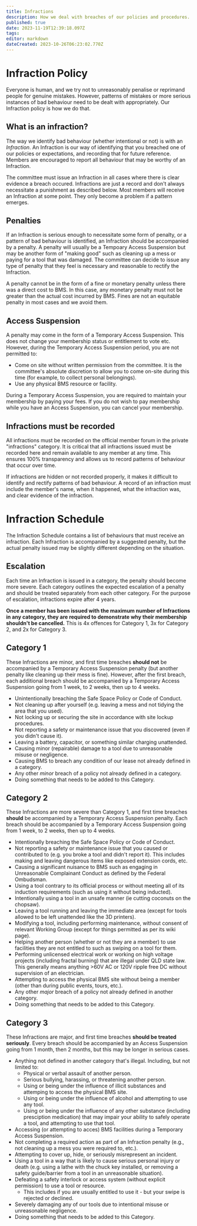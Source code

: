 ```yaml
---
title: Infractions
description: How we deal with breaches of our policies and procedures.
published: true
date: 2023-11-19T12:39:18.097Z
tags: 
editor: markdown
dateCreated: 2023-10-26T06:23:02.770Z
---
```


# Infraction Policy
Everyone is human, and we try not to unreasonably penalise or reprimand people for genuine mistakes. However, patterns of mistakes or more serious instances of bad behaviour need to be dealt with appropriately. Our Infraction policy is how we do that.

## What is an infraction?
The way we identify bad behaviour (whether intentional or not) is with an *Infraction*. An Infraction is our way of identifying that you breached one of our policies or expectations, and recording that for future reference. Members are encouraged to report all behaviour that may be worthy of an Infraction.

The committee must issue an Infraction in all cases where there is clear evidence a breach occured. Infractions are just a record and don't always necessitate a punishment as described below. Most members will receive an Infraction at some point. They only become a problem if a pattern emerges.

## Penalties
If an Infraction is serious enough to necessitate some form of penalty, or a pattern of bad behaviour is identified, an Infraction should be accompanied by a penalty. A penalty will usually be a Tempoary Access Suspension but may be another form of "making good" such as cleaning up a mess or paying for a tool that was damaged. The committee can decide to issue any type of penalty that they feel is necessary and reasonable to rectify the Infraction.

A penalty cannot be in the form of a fine or monetary penalty unless there was a direct cost to BMS. In this case, any monetary penalty must not be greater than the actual cost incurred by BMS. Fines are not an equitable penalty in most cases and we avoid them.

## Access Suspension
A penalty may come in the form of a Temporary Access Suspension. This does not change your membership status or entitlement to vote etc. However, during the Temporary Access Suspension period, you are not permitted to:
* Come on site without written permission from the committee. It is the committee's absolute discretion to allow you to come on-site during this time (for example, to collect personal belongings).
* Use any physical BMS resource or facility.

During a Temporary Access Suspension, you are required to maintain your membership by paying your fees. If you do not wish to pay membership while you have an Access Suspension, you can cancel your membership.

## Infractions must be recorded
All infractions must be recorded on the official member forum in the private "infractions" category. It is critical that all infractions issued must be recorded here and remain available to any member at any time. This ensures 100% transparency and allows us to record patterns of behaviour that occur over time.

If infractions are hidden or not recorded properly, it makes it difficult to identify and rectify patterns of bad behaviour. A record of an infraction must include the member's name, when it happened, what the infraction was, and clear evidence of the infraction.

# Infraction Schedule
The Infraction Schedule contains a list of behaviours that must receive an infraction. Each Infraction is accompanied by a suggested penalty, but the actual penalty issued may be slightly different depending on the situation.

## Escalation
Each time an Infraction is issued in a category, the penalty should become more severe. Each category outlines the expected escalation of a penalty and should be treated separately from each other category. For the purpose of escalation, infractions expire after 4 years.

**Once a member has been issued with the maximum number of Infractions in any category, they are required to demonstrate why their membership shouldn't be cancelled.** This is 4x offences for Category 1, 3x for Category 2, and 2x for Category 3.

## Category 1
These Infractions are minor, and first time breaches **should not** be accompanied by a Temporary Access Suspension penalty (but another penalty like cleaning up their mess is fine). However, after the first breach, each additional breach should be accompanied by a Temporary Access Suspension going from 1 week, to 2 weeks, then up to 4 weeks.

* Unintentionally breaching the Safe Space Policy or Code of Conduct.
* Not cleaning up after yourself (e.g. leaving a mess and not tidying the area that you used).
* Not locking up or securing the site in accordance with site lockup procedures.
* Not reporting a safety or maintenance issue that you discovered (even if you didn't cause it).
* Leaving a battery, capacitor, or something similar charging unattended.
* Causing minor (repairable) damage to a tool due to unreasonable misuse or negligence.
* Causing BMS to breach any condition of our lease not already defined in a category.
* Any other *minor* breach of a policy not already defined in a category.
* Doing something that needs to be added to this Category.

## Category 2
These Infractions are more severe than Category 1, and first time breaches **should** be accompanied by a Temporary Access Suspension penalty. Each breach should be accompanied by a Temporary Access Suspension going from 1 week, to 2 weeks, then up to 4 weeks.

* Intentionally breaching the Safe Space Policy or Code of Conduct.
* Not reporting a safety or maintenance issue that you caused or contributed to (e.g. you broke a tool and didn't report it). This includes making and leaving dangerous items like exposed extension cords, etc.
* Causing a significant nuisance to BMS such as engaging in Unreasonable Complainant Conduct as defined by the Federal Ombudsman.
* Using a tool contrary to its official process or without meeting all of its induction requirements (such as using it without being inducted).
* Intentionally using a tool in an unsafe manner (ie cutting coconuts on the chopsaw).
* Leaving a tool running and leaving the immediate area (except for tools allowed to be left unattended like the 3D printers).
* Modifying a tool, including performing maintenance, without consent of relevant Working Group (except for things permitted as per its wiki page).
* Helping another person (whether or not they are a member) to use facilities they are not entitled to such as swiping on a tool for them.
* Performing unlicensed electrical work or working on high voltage projects (including fractal burning) that are illegal under QLD state law. This generally means anything >60V AC or 120V ripple free DC without supervision of an electrician.
* Attempting to access the physical BMS site without being a member (other than during public events, tours, etc.).
* Any other *major* breach of a policy not already defined in another category.
* Doing something that needs to be added to this Category.

## Category 3
These Infractions are major, and first time breaches **should be treated seriously**. Every breach should be accompanied by an Access Suspension going from 1 month, then 2 months, but this may be longer in serious cases.

* Anything not defined in another category that's illegal. Including, but not limited to:
	* Physical or verbal assault of another person.
  * Serious bullying, harassing, or threatening another person.
  * Using or being under the influence of illicit substances and attemping to access the physical BMS site.
  * Using or being under the influence of alcohol and attempting to use any tool.
  * Using or being under the influence of any other substance (including presciption medication) that may impair your ability to safely operate a tool, and attempting to use that tool.
* Accessing (or attempting to acces) BMS facilities during a Temporary Access Suspension.
* Not completing a required action as part of an Infraction penalty (e.g., not cleaning up a mess you were required to, etc.).
* Attempting to cover up, hide, or seriously misrepresent an incident.
* Using a tool in a way that is likely to cause serious personal injury or death (e.g. using a lathe with the chuck key installed, or removing a safety guide/barrier from a tool in an unreasonable situation).
* Defeating a safety interlock or access system (without explicit permission) to use a tool or resource.
    * This includes if you are usually entitled to use it - but your swipe is rejected or declined.
* Severely damaging any of our tools due to intentional misuse or unreasonable negligence.
* Doing something that needs to be added to this Category.
